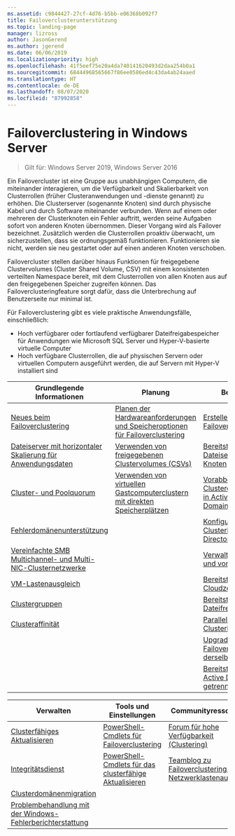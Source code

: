 ```yaml
---
ms.assetid: c9844427-27cf-4d76-b5bb-e06368b092f7
title: Failoverclusterunterstützung
ms.topic: landing-page
manager: lizross
author: JasonGerend
ms.author: jgerend
ms.date: 06/06/2019
ms.localizationpriority: high
ms.openlocfilehash: 41f5eef75e20a4da740141620493d2daa254b0a1
ms.sourcegitcommit: 68444968565667f86ee0586ed4c43da4ab24aaed
ms.translationtype: HT
ms.contentlocale: de-DE
ms.lasthandoff: 08/07/2020
ms.locfileid: "87992858"
---
```

# <a name="failover-clustering-in-windows-server"></a>Failoverclustering in Windows Server

> Gilt für: Windows Server 2019, Windows Server 2016

Ein Failovercluster ist eine Gruppe aus unabhängigen Computern, die miteinander interagieren, um die Verfügbarkeit und Skalierbarkeit von Clusterrollen (früher Clusteranwendungen und -dienste genannt) zu erhöhen. Die Clusterserver (sogenannte Knoten) sind durch physische Kabel und durch Software miteinander verbunden. Wenn auf einem oder mehreren der Clusterknoten ein Fehler auftritt, werden seine Aufgaben sofort von anderen Knoten übernommen. Dieser Vorgang wird als Failover bezeichnet. Zusätzlich werden die Clusterrollen proaktiv überwacht, um sicherzustellen, dass sie ordnungsgemäß funktionieren. Funktionieren sie nicht, werden sie neu gestartet oder auf einen anderen Knoten verschoben.

Failovercluster stellen darüber hinaus Funktionen für freigegebene Clustervolumes (Cluster Shared Volume, CSV) mit einem konsistenten verteilten Namespace bereit, mit dem Clusterrollen von allen Knoten aus auf den freigegebenen Speicher zugreifen können. Das Failoverclusteringfeature sorgt dafür, dass die Unterbrechung auf Benutzerseite nur minimal ist.

Für Failoverclustering gibt es viele praktische Anwendungsfälle, einschließlich:

* Hoch verfügbarer oder fortlaufend verfügbarer Dateifreigabespeicher für Anwendungen wie Microsoft SQL Server und Hyper-V-basierte virtuelle Computer
* Hoch verfügbare Clusterrollen, die auf physischen Servern oder virtuellen Computern ausgeführt werden, die auf Servern mit Hyper-V installiert sind

| **Grundlegende Informationen**                                                               |  **Planung**                          |  **Bereitstellung**       |
| -------------                                                                |  --------------                        | --------------------- |
| [Neues beim Failoverclustering](whats-new-in-failover-clustering.md)    | [Planen der Hardwareanforderungen und Speicheroptionen für Failoverclustering](clustering-requirements.md)  | [Erstellen eines Failoverclusters](create-failover-cluster.md) |
| [Dateiserver mit horizontaler Skalierung für Anwendungsdaten](sofs-overview.md)               | [Verwenden von freigegebenen Clustervolumes (CSVs)](failover-cluster-csvs.md) | [Bereitstellen eines Dateiservers mit zwei Knoten](deploy-two-node-clustered-file-server.md) |
|  [Cluster- und Poolquorum](../storage/storage-spaces/understand-quorum.md)   |  [Verwenden von virtuellen Gastcomputerclustern mit direkten Speicherplätzen](../storage/storage-spaces/storage-spaces-direct-in-vm.md)       | [Vorabbereitstellen von Clustercomputerobjekten in Active Directory Domain Services](prestage-cluster-adds.md) |
| [Fehlerdomänenunterstützung](fault-domains.md)                                 |                                 | [Konfigurieren von Clusterkonten in Active Directory](configure-ad-accounts.md) |
| [Vereinfachte SMB Multichannel- und Multi-NIC-Clusternetzwerke](smb-multichannel.md) |                       | [Verwalten des Quorums und von Zeugen](manage-cluster-quorum.md) |
| [VM-Lastenausgleich](vm-load-balancing-overview.md)                         |                             | [Bereitstellen eines Cloudzeugen](deploy-cloud-witness.md) |
| [Clustergruppen](../storage/storage-spaces/cluster-sets.md)                  |                             |[Bereitstellen eines Dateifreigabezeugen](file-share-witness.md) |
| [Clusteraffinität](cluster-affinity.md)                                     |                            | [Paralleles Upgrade für Clusterbetriebssystem](cluster-operating-system-rolling-upgrade.md) |
|                                                                             |                            | [Upgrade eines Failoverclusters auf derselben Hardware](upgrade-option-same-hardware.md) |
|                                                                            |                             | [Bereitstellen eines von Active Directory getrennten Clusters](/previous-versions/windows/it-pro/windows-server-2012-R2-and-2012/dn265970\(v%3dws.11\))

|**Verwalten**  |  **Tools und Einstellungen**  |  **Communityressourcen**       |
| ------------- |  -------------- | --------------------- |
| [Clusterfähiges Aktualisieren](cluster-aware-updating.md)    |   [PowerShell-Cmdlets für Failoverclustering](/powershell/module/failoverclusters/?view=win10-ps)      |  [Forum für hohe Verfügbarkeit (Clustering)](https://go.microsoft.com/fwlink/p/?LinkId=230641)       |
|  [Integritätsdienst](health-service-overview.md)   |   [PowerShell-Cmdlets für das clusterfähige Aktualisieren](/powershell/module/clusterawareupdating/?view=win10-ps)      | [Teamblog zu Failoverclustering und Netzwerklastenausgleich](https://blogs.msdn.com/b/clustering/)        |
|  [Clusterdomänenmigration](cluster-domain-migration.md)   |         |         |
|  [Problembehandlung mit der Windows-Fehlerberichterstattung](troubleshooting-using-wer-reports.md)   |         |         |